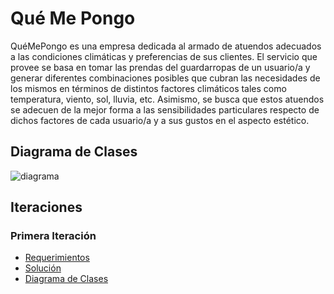# Qué Me Pongo

QuéMePongo es una empresa dedicada al armado de atuendos adecuados a las
condiciones climáticas y preferencias de sus clientes. El servicio que provee
se basa en tomar las prendas del guardarropas de un usuario/a y generar
diferentes combinaciones posibles que cubran las necesidades de los mismos en
términos de distintos factores climáticos tales como temperatura, viento, sol,
lluvia, etc. Asimismo, se busca que estos atuendos se adecuen de la mejor forma
a las sensibilidades particulares respecto de dichos factores de cada usuario/a
y a sus gustos en el aspecto estético.

## Diagrama de Clases

![diagrama](http://www.plantuml.com/plantuml/proxy?cache=no&src=https://raw.githubusercontent.com/RaniAgus/dds-jv-2022-que-me-pongo/main/docs/diagramas/iteracion-1.puml)

## Iteraciones

### Primera Iteración

- [Requerimientos](./docs/requerimientos/iteracion-1.md)
- [Solución](./docs/soluciones/iteracion-1.md)
- [Diagrama de Clases](./docs/diagramas/iteracion-1.puml)
